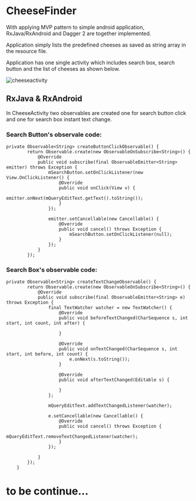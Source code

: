 # CheeseFinder
With applying MVP pattern to simple android application,  
RxJava/RxAndroid and Dagger 2 are together implemented.

Application simply lists the predefined cheeses as saved as string array in the resource file.

Application has one single activity which includes search box, search button and the list of cheeses as shown below.

![cheeseactivity](https://user-images.githubusercontent.com/10610988/31466156-db516100-aede-11e7-859e-f5d120231c0e.jpeg)

##  RxJava & RxAndroid

In CheeseActivity two observables are created one for search button click and one for search box instant text change.

### Search Button's observale code:


```
private Observable<String> createButtonClickObservable() {
        return Observable.create(new ObservableOnSubscribe<String>() {
            @Override
            public void subscribe(final ObservableEmitter<String> emitter) throws Exception {
                mSearchButton.setOnClickListener(new View.OnClickListener() {
                    @Override
                    public void onClick(View v) {
                        emitter.onNext(mQueryEditText.getText().toString());
                    }
                });

                emitter.setCancellable(new Cancellable() {
                    @Override
                    public void cancel() throws Exception {
                        mSearchButton.setOnClickListener(null);
                    }
                });
            }
        });
```

### Search Box's observable code:

```
private Observable<String> createTextChangeObservable() {
        return Observable.create(new ObservableOnSubscribe<String>() {
            @Override
            public void subscribe(final ObservableEmitter<String> e) throws Exception {
                final TextWatcher watcher = new TextWatcher() {
                    @Override
                    public void beforeTextChanged(CharSequence s, int start, int count, int after) {

                    }

                    @Override
                    public void onTextChanged(CharSequence s, int start, int before, int count) {
                        e.onNext(s.toString());
                    }

                    @Override
                    public void afterTextChanged(Editable s) {

                    }
                };

                mQueryEditText.addTextChangedListener(watcher);

                e.setCancellable(new Cancellable() {
                    @Override
                    public void cancel() throws Exception {
                        mQueryEditText.removeTextChangedListener(watcher);
                    }
                });

            }
        });
    }
```

# to be continue...
